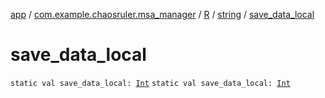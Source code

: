[app](../../../index.md) / [com.example.chaosruler.msa_manager](../../index.md) / [R](../index.md) / [string](index.md) / [save_data_local](.)

# save_data_local

`static val save_data_local: `[`Int`](https://kotlinlang.org/api/latest/jvm/stdlib/kotlin/-int/index.html)
`static val save_data_local: `[`Int`](https://kotlinlang.org/api/latest/jvm/stdlib/kotlin/-int/index.html)